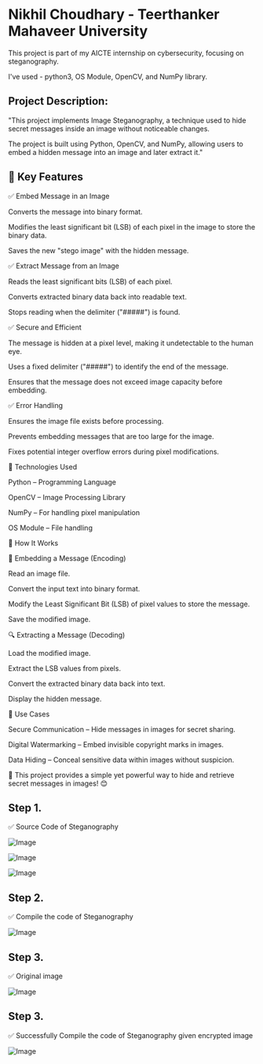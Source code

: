 # Nikhil Choudhary - Teerthanker Mahaveer University 

This project is part of my AICTE internship on cybersecurity, focusing on steganography.

I've used - python3, OS Module, OpenCV, and NumPy library.

## Project Description:
"This project implements Image Steganography, a technique used to hide secret messages inside an image without noticeable changes. 

The project is built using Python, OpenCV, and NumPy, allowing users to embed a hidden message into an image and later extract it."

## 🔹 Key Features

✅ Embed Message in an Image

Converts the message into binary format.

Modifies the least significant bit (LSB) of each pixel in the image to store the binary data.

Saves the new "stego image" with the hidden message.

✅ Extract Message from an Image

Reads the least significant bits (LSB) of each pixel.

Converts extracted binary data back into readable text.

Stops reading when the delimiter ("#####") is found.

✅ Secure and Efficient

The message is hidden at a pixel level, making it undetectable to the human eye.

Uses a fixed delimiter ("#####") to identify the end of the message.

Ensures that the message does not exceed image capacity before embedding.

✅ Error Handling

Ensures the image file exists before processing.

Prevents embedding messages that are too large for the image.

Fixes potential integer overflow errors during pixel modifications.

🔹 Technologies Used

Python – Programming Language

OpenCV – Image Processing Library

NumPy – For handling pixel manipulation

OS Module – File handling

🔹 How It Works

📝 Embedding a Message (Encoding)

Read an image file.

Convert the input text into binary format.

Modify the Least Significant Bit (LSB) of pixel values to store the message.

Save the modified image.

🔍 Extracting a Message (Decoding)

Load the modified image.

Extract the LSB values from pixels.

Convert the extracted binary data back into text.

Display the hidden message.

🔹 Use Cases

Secure Communication – Hide messages in images for secret sharing.

Digital Watermarking – Embed invisible copyright marks in images.

Data Hiding – Conceal sensitive data within images without suspicion.

🚀 This project provides a simple yet powerful way to hide and retrieve secret messages in images! 😊


## Step 1.
 ✅ Source Code of Steganography
 
![Image](https://github.com/user-attachments/assets/1ef41f4c-926c-447d-a6a7-6462b4e2990d)

![Image](https://github.com/user-attachments/assets/8eae251d-a868-4a1c-8f6b-f8071d92c056)

![Image](https://github.com/user-attachments/assets/f746eb8c-e055-4ba3-891b-f167a9c6d095)

## Step 2.
 ✅ Compile the code of Steganography

 ![Image](https://github.com/user-attachments/assets/2f6a2be9-8857-4df5-bca7-c0d6f4f9181f)

 ## Step 3.
 
 ✅ Original image
 
![Image](https://github.com/user-attachments/assets/a27bff92-0e47-491e-9584-833d3c6e5192)

 ## Step 3.
 
 ✅ Successfully Compile the code of Steganography given encrypted image

 ![Image](https://github.com/user-attachments/assets/67068940-101e-4c1c-8f7d-3485da84e863)
